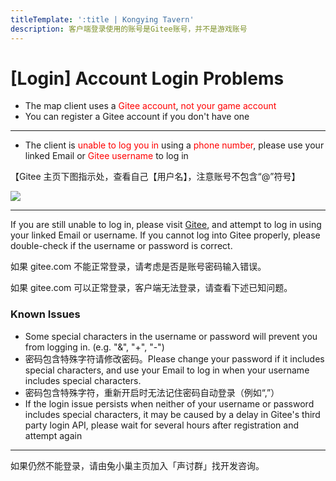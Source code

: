 ```yaml
---
titleTemplate: ':title | Kongying Tavern'
description: 客户端登录使用的账号是Gitee账号，并不是游戏账号
---
```


[文：【不能登录】如何登录]: # 'https://support.qq.com/products/321980/faqs/97057'

# [Login] Account Login Problems

- The map client uses a <span style="color: red">Gitee account</span>, <span style="color: red">not your game account</span>
- You can register a Gitee account if you don't have one

---

- The client is <span style="color: red">unable to log you in</span> using a <span style="color: red">phone number</span>, please use your <span style="color: ">linked Email</span> or <span style="color: red">Gitee username</span> to log in

【Gitee 主页下图指示处，查看自己【用户名】，注意账号不包含“@”符号】

![](/imgs/manual/login/giteeusername.png)

---

If you are still unable to log in, please visit [Gitee](https://gitee.com/), and attempt to log in using your linked Email or username. If you cannot log into Gitee properly, please double-check if the username or password is correct.

如果 gitee.com 不能正常登录，请考虑是否是账号密码输入错误。

如果 gitee.com 可以正常登录，客户端无法登录，请查看下述已知问题。

### Known Issues

- Some special characters in the username or password will prevent you from logging in. (e.g. "&", "+", "-")
- 密码包含特殊字符请修改密码。Please change your password if it includes special characters, and use your Email to log in when your username includes special characters.
- 密码包含特殊字符，重新开启时无法记住密码自动登录（例如“,”）
- If the login issue persists when neither of your username or password includes special characters, it may be caused by a delay in Gitee's third party login API, please wait for several hours after registration and attempt again

---

如果仍然不能登录，请由兔小巢主页加入「声讨群」找开发咨询。
